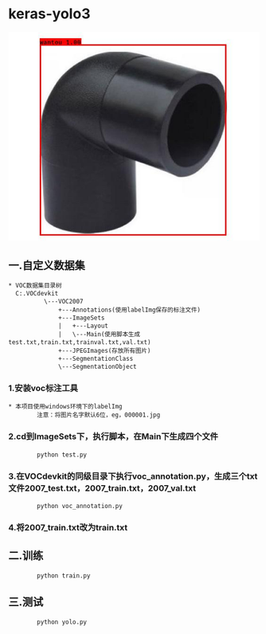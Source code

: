 # keras-yolo3 
![](https://github.com/hyhouyong/keras-yolo3/blob/master/images/images.jpg)
## 一.自定义数据集
    * VOC数据集目录树
      C:.VOCdevkit
              \---VOC2007
                  +---Annotations(使用labelImg保存的标注文件)
                  +---ImageSets
                  |   +---Layout
                  |   \---Main(使用脚本生成test.txt,train.txt,trainval.txt,val.txt)
                  +---JPEGImages(存放所有图片)
                  +---SegmentationClass
                  \---SegmentationObject
   ### 1.安装voc标注工具
    * 本项目使用windows环境下的labelImg
            注意：将图片名字默认6位，eg，000001.jpg
   ### 2.cd到ImageSets下，执行脚本，在Main下生成四个文件
            python test.py
   ### 3.在VOCdevkit的同级目录下执行voc_annotation.py，生成三个txt文件2007_test.txt，2007_train.txt，2007_val.txt
            python voc_annotation.py
   ### 4.将2007_train.txt改为train.txt
## 二.训练
            python train.py
## 三.测试
            python yolo.py
